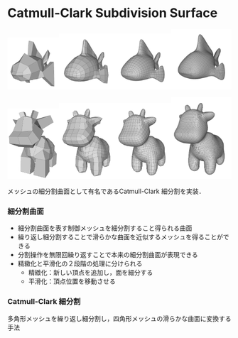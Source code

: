 
# Catmull-Clark Subdivision Surface


<img src = "images/blub_control_mesh00.png" width = 23%><img src = "images/blub_quadrangulated01.png" width = 25%><img src = "images/blub_quadrangulated02.png" width = 25%><img src = "images/blub_quadrangulated03.png" width = 27%>

<img src = "images/spot_controlmesh00.png" width = 23%><img src = "images/spot_quadrangulated01.png" width = 25%><img src = "images/spot_quadrangulated02.png" width = 25%><img src = "images/spot_quadrangulated03.png" width = 27%>

メッシュの細分割曲面として有名であるCatmull-Clark 細分割を実装．
### 細分割曲面
* 細分割曲面を表す制御メッシュを細分割すること得られる曲面
* 繰り返し細分割することで滑らかな曲面を近似するメッシュを得ることができる
* 分割操作を無限回繰り返すことで本来の細分割曲面が表現できる
* 精緻化と平滑化の２段階の処理に分けられる
    - 精緻化：新しい頂点を追加し，面を細分する
    - 平滑化：頂点位置を移動させる

### Catmull-Clark 細分割
多角形メッシュを繰り返し細分割し，四角形メッシュの滑らかな曲面に変換する手法
